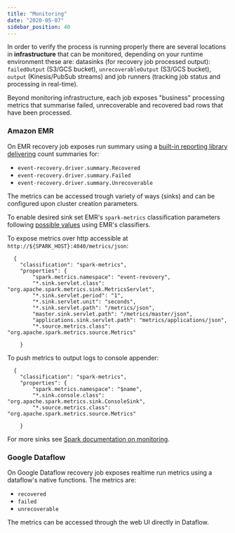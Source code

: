 ```yaml
---
title: "Monitoring"
date: "2020-05-07"
sidebar_position: 40
---
```


In order to verify the process is running properly there are several locations in **infrastructure** that can be monitored, depending on your runtime environment these are: datasinks (for recovery job processed output): `failedOutput` (S3/GCS bucket), `unrecoverableOutput` (S3/GCS bucket), `output` (Kinesis/PubSub streams) and job runners (tracking job status and processing in real-time).

Beyond monitoring infrastructure, each job exposes "business" processing metrics that summarise failed, unrecoverable and recovered bad rows that have been processed.

### Amazon EMR

On EMR recovery job exposes run summary using a [built-in reporting library delivering](https://spark.apache.org/docs/latest/monitoring.html) count summaries for:

- `event-recovery.driver.summary.Recovered`
- `event-recovery.driver.summary.Failed`
- `event-recovery.driver.summary.Unrecoverable`

The metrics can be accessed trough variety of ways (sinks) and can be configured upon cluster creation parameters.

To enable desired sink set EMR's `spark-metrics` classification parameters following [possible values](https://github.com/apache/spark/blob/master/conf/metrics.properties.template) using EMR's classifiers.

To expose metrics over http accessible at `http://${SPARK_HOST}:4040/metrics/json`:

```
  {
    "classification": "spark-metrics",
    "properties": {
        "spark.metrics.namespace": "event-revovery",
        "*.sink.servlet.class": "org.apache.spark.metrics.sink.MetricsServlet",
        "*.sink.servlet.period": "1",
        "*.sink.servlet.unit": "seconds",
        "*.sink.servlet.path": "/metrics/json",
        "master.sink.servlet.path": "/metrics/master/json",
        "applications.sink.servlet.path": "metrics/applications/json",
        "*.source.metrics.class": "org.apache.spark.metrics.source.Metrics"

    }
```

To push metrics to output logs to console appender:

```
  {
    "classification": "spark-metrics",
    "properties": {
        "spark.metrics.namespace": "$name",
        "*.sink.console.class": "org.apache.spark.metrics.sink.ConsoleSink",
        "*.source.metrics.class": "org.apache.spark.metrics.source.Metrics"

    }
```

For more sinks see [Spark documentation on monitoring](https://spark.apache.org/docs/latest/monitoring.html).

### Google Dataflow

On Google Dataflow recovery job exposes realtime run metrics using a dataflow's native functions. The metrics are:

- `recovered`
- `failed`
- `unrecoverable`

The metrics can be accessed through the web UI directly in Dataflow.
